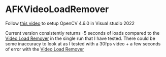 # AFKVideoLoadRemover
Follow [this video](https://youtu.be/trXs2r6xSnI) to setup OpenCV 4.6.0 in Visual studio 2022

Current version consistently returns -5 seconds of loads compared to the [Video Load Remover](https://github.com/blegas78/autoSplitters) in the single run that I have tested. There could be some inaccuracy to look at as I tested with a 30fps video + a few seconds of error with the [Video Load Remover](https://github.com/blegas78/autoSplitters)
